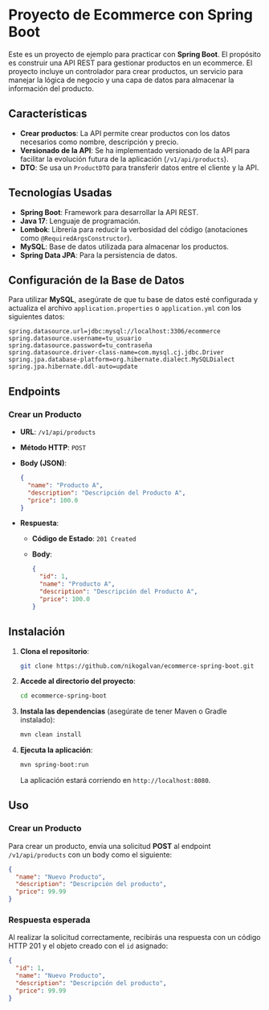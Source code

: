 # Proyecto de Ecommerce con Spring Boot

Este es un proyecto de ejemplo para practicar con **Spring Boot**. El propósito es construir una API REST para gestionar productos en un ecommerce. El proyecto incluye un controlador para crear productos, un servicio para manejar la lógica de negocio y una capa de datos para almacenar la información del producto.

## Características

- **Crear productos**: La API permite crear productos con los datos necesarios como nombre, descripción y precio.
- **Versionado de la API**: Se ha implementado versionado de la API para facilitar la evolución futura de la aplicación (`/v1/api/products`).
- **DTO**: Se usa un `ProductDTO` para transferir datos entre el cliente y la API.

## Tecnologías Usadas

- **Spring Boot**: Framework para desarrollar la API REST.
- **Java 17**: Lenguaje de programación.
- **Lombok**: Librería para reducir la verbosidad del código (anotaciones como `@RequiredArgsConstructor`).
- **MySQL**: Base de datos utilizada para almacenar los productos.
- **Spring Data JPA**: Para la persistencia de datos.

## Configuración de la Base de Datos

Para utilizar **MySQL**, asegúrate de que tu base de datos esté configurada y actualiza el archivo `application.properties` o `application.yml` con los siguientes datos:

```properties
spring.datasource.url=jdbc:mysql://localhost:3306/ecommerce
spring.datasource.username=tu_usuario
spring.datasource.password=tu_contraseña
spring.datasource.driver-class-name=com.mysql.cj.jdbc.Driver
spring.jpa.database-platform=org.hibernate.dialect.MySQLDialect
spring.jpa.hibernate.ddl-auto=update
```

## Endpoints

### Crear un Producto

- **URL**: `/v1/api/products`
- **Método HTTP**: `POST`
- **Body (JSON)**:

  ```json
  {
    "name": "Producto A",
    "description": "Descripción del Producto A",
    "price": 100.0
  }
  ```

- **Respuesta**:
  - **Código de Estado**: `201 Created`
  - **Body**:

    ```json
    {
      "id": 1,
      "name": "Producto A",
      "description": "Descripción del Producto A",
      "price": 100.0
    }
    ```

## Instalación

1. **Clona el repositorio**:

   ```bash
   git clone https://github.com/nikogalvan/ecommerce-spring-boot.git
   ```

2. **Accede al directorio del proyecto**:

   ```bash
   cd ecommerce-spring-boot
   ```

3. **Instala las dependencias** (asegúrate de tener Maven o Gradle instalado):

   ```bash
   mvn clean install
   ```

4. **Ejecuta la aplicación**:

   ```bash
   mvn spring-boot:run
   ```

   La aplicación estará corriendo en `http://localhost:8080`.

## Uso

### Crear un Producto

Para crear un producto, envía una solicitud **POST** al endpoint `/v1/api/products` con un body como el siguiente:

```json
{
  "name": "Nuevo Producto",
  "description": "Descripción del producto",
  "price": 99.99
}
```

### Respuesta esperada

Al realizar la solicitud correctamente, recibirás una respuesta con un código HTTP 201 y el objeto creado con el `id` asignado:

```json
{
  "id": 1,
  "name": "Nuevo Producto",
  "description": "Descripción del producto",
  "price": 99.99
}
```

